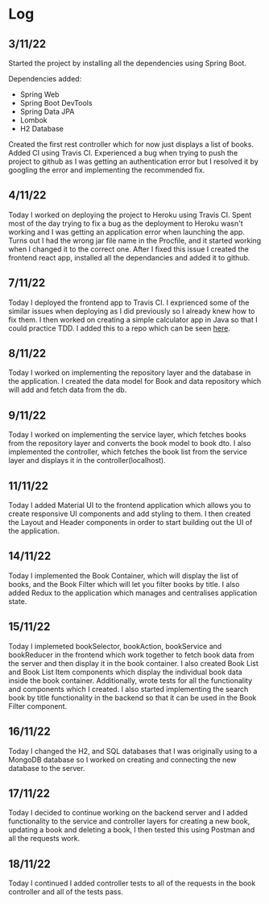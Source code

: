 # Log
## 3/11/22
Started the project by installing all the dependencies using Spring Boot.

Dependencies added:
- Spring Web
- Spring Boot DevTools
- Spring Data JPA
- Lombok
- H2 Database

Created the first rest controller which for now just displays a list of books.
Added CI using Travis CI.
Experienced a bug when trying to push the project to github as I was getting an authentication error
but I resolved it by googling the error and implementing the recommended fix. 

## 4/11/22
Today I worked on deploying the project to Heroku using Travis CI. Spent most of the day 
trying to fix a bug as the deployment to Heroku wasn't working and I was getting an application error 
when launching the app. Turns out I had the wrong jar file name in the Procfile, and it started working 
when I changed it to the correct one. After I fixed this issue I created the frontend react app, installed
all the dependancies and added it to github. 

## 7/11/22
Today I deployed the frontend app to Travis CI. I exprienced some of the similar issues when deploying as 
I did previously so I already knew how to fix them. I then worked on creating a simple calculator app in Java 
so that I could practice TDD. I added this to a repo which can be seen [here](https://github.com/paulinakoz/TDD-in-Java).

## 8/11/22
Today I worked on implementing the repository layer and the database in the application. I created the data model for Book and data 
repository which will add and fetch data from the db. 

## 9/11/22
Today I worked on implementing the service layer, which fetches books from the repository layer and converts the book model to book dto. 
I also implemented the controller, which fetches the book list from the service layer and displays it in the controller(localhost).

## 11/11/22
Today I added Material UI to the frontend application which allows you to create responsive UI components and add styling to them. I then created the
Layout and Header components in order to start building out the UI of the application. 

## 14/11/22
Today I implemented the Book Container, which will display the list of books, and the Book Filter which will let you filter books by title. I also added 
Redux to the application which manages and centralises application state. 

## 15/11/22
Today I implemeted bookSelector, bookAction, bookService and bookReducer in the frontend which work together to fetch book data from the server and then 
display it in the book container. I also created Book List and Book List Item components which display the individual book data inside the book container.
Additionally, wrote tests for all the functionality and components which I created. I also started implementing the search book by title functionality in 
the backend so that it can be used in the Book Filter component. 

## 16/11/22
Today I changed the H2, and SQL databases that I was originally using to a MongoDB database so I worked on creating and connecting the new database to the server. 

## 17/11/22
Today I decided to continue working on the backend server and I added functionality to the service and controller layers for creating a new book, updating 
a book and deleting a book, I then tested this using Postman and all the requests work. 

## 18/11/22
Today I continued I added controller tests to all of the requests in the book controller and all of the tests pass. 
